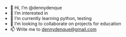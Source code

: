- 👋 Hi, I’m @dennydenque
- 👀 I’m interested in 
- 🌱 I’m currently learning python, testing
- 💞️ I’m looking to collaborate on projects for education
- 📫 Write me to dennydenque@gmail.com

<!---
dennydenque/dennydenque is a ✨ special ✨ repository because its `README.md` (this file) appears on your GitHub profile.
You can click the Preview link to take a look at your changes.
--->
